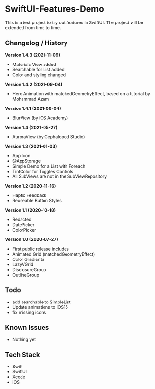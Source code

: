 #  SwiftUI-Features-Demo

This is a test project to try out  features in SwiftUI. The project will be extended from time to time.

## Changelog / History

**Version 1.4.3 (2021-11-09)**
- Materials View added
- Searchable for List added
- Color and styling changed

**Version 1.4.2 (2021-09-04)**
- Hero Animation with matchedGeometryEffect, based on a tutorial by Mohammad Azam

**Version 1.4.1 (2021-06-04)**
- BlurView (by iOS Academy)

**Version 1.4 (2021-05-27)**
- AuroraView (by Cephalopod Studio)

**Version 1.3 (2021-01-03)**
- App Icon
- @AppStorage
- Simple Demo for a List with Foreach
- TintColor for Toggles Controls
- All SubViews are not in the SubViewRepository

**Version 1.2 (2020-11-16)**
- Haptic Feedback
- Reuseable Button Styles

**Version 1.1 (2020-10-18)**
- Redacted
- DatePicker
- ColorPicker

**Version 1.0 (2020-07-27)**

- First public release includes
- Animated Grid (matchedGeometryEffect)
- Color Gradients
- LazyVGrid
- DisclosureGroup
- OutlineGroup

## Todo
- add searchable to SimpleList
- Update animations to iOS15
- fix missing icons

## Known Issues

- Nothing yet

## Tech Stack

- Swift
- SwiftUI
- Xcode
- iOS
